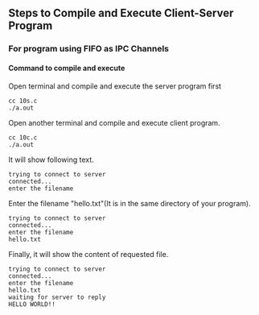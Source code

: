 ## Steps to Compile and Execute Client-Server Program

### For program using FIFO as IPC Channels

#### Command to compile and execute
Open terminal and compile and execute the server program first

```
cc 10s.c
./a.out
```

Open another terminal and compile and execute client program.

```
cc 10c.c
./a.out
```
It will show following text.

```
trying to connect to server
connected...
enter the filename

```
Enter the filename "hello.txt"(It is in the same directory of your program).

```
trying to connect to server
connected...
enter the filename
hello.txt
```
Finally, it will show the content of requested file.

```
trying to connect to server
connected...
enter the filename
hello.txt
waiting for server to reply
HELLO WORLD!!
```


